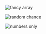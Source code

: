 ![fancy array](https://user-images.githubusercontent.com/29441324/31845447-a9cf2ad0-b5b5-11e7-85ed-8ad9873a43cd.png)

![random chance](https://user-images.githubusercontent.com/29441324/31845450-b371ce30-b5b5-11e7-9f41-79696d54a66e.png)

![numbers only](https://user-images.githubusercontent.com/29441324/31845453-b66efb4e-b5b5-11e7-9e09-8d58af2b945d.png)
